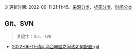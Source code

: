 :alarm_clock: 更新时间: 2022-06-11 21:11:45。[来源分类](../README.md)、[标签分类](../TAGS.md)、[时间分类](../TIMELINE.md)

## Git、SVN


> 关键字：`Git`、`SVN`



- [2022-06-11-请问两台电脑之间该如何配置-git](https://www.v2ex.com/t/858998) 